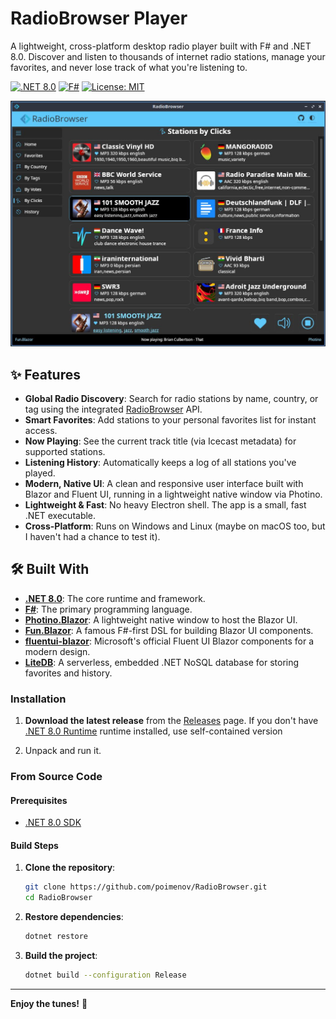 # RadioBrowser Player

A lightweight, cross-platform desktop radio player built with F# and .NET 8.0. Discover and listen to thousands of internet radio stations, manage your favorites, and never lose track of what you're listening to.

[![.NET 8.0](https://img.shields.io/badge/.NET-8.0-512BD4?logo=dotnet)](https://dotnet.microsoft.com/)
[![F#](https://img.shields.io/badge/F%23-8.0-378BBA?logo=fsharp)](https://fsharp.org/)
[![License: MIT](https://img.shields.io/badge/License-MIT-yellow.svg)](https://opensource.org/licenses/MIT)

![Screenshot of the script UI](/img/radioBrowser.Photino.jpg)

## ✨ Features

*   **Global Radio Discovery**: Search for radio stations by name, country, or tag using the integrated [RadioBrowser](https://www.radio-browser.info/) API.
*   **Smart Favorites**: Add stations to your personal favorites list for instant access.
*   **Now Playing**: See the current track title (via Icecast metadata) for supported stations.
*   **Listening History**: Automatically keeps a log of all stations you've played.
*   **Modern, Native UI**: A clean and responsive user interface built with Blazor and Fluent UI, running in a lightweight native window via Photino.
*   **Lightweight & Fast**: No heavy Electron shell. The app is a small, fast .NET executable.
*   **Cross-Platform**: Runs on Windows and Linux (maybe on macOS too, but I haven't had a chance to test it).

## 🛠️ Built With

*   **[.NET 8.0](https://dotnet.microsoft.com/ru-ru/download/dotnet/8.0)**: The core runtime and framework.
*   **[F#](https://fsharp.org/)**: The primary programming language.
*   **[Photino.Blazor](https://github.com/tryphotino/photino.Blazor)**: A lightweight native window to host the Blazor UI.
*   **[Fun.Blazor](https://github.com/slaveOftime/Fun.Blazor)**: A famous F#-first DSL for building Blazor UI components.
*   **[fluentui-blazor](https://github.com/microsoft/fluentui-blazor)**: Microsoft's official Fluent UI Blazor components for a modern design.
*   **[LiteDB](https://www.litedb.org/)**: A serverless, embedded .NET NoSQL database for storing favorites and history.

### Installation

1.  **Download the latest release** from the [Releases](https://github.com/poimenov/RadioBrowser/releases) page. If you don't have [.NET 8.0 Runtime](https://dotnet.microsoft.com/download/dotnet/8.0) runtime installed, use self-contained version

2. Unpack and run it.


### From Source Code
#### Prerequisites

*   [.NET 8.0 SDK](https://dotnet.microsoft.com/download/dotnet/8.0)

#### Build Steps

1.  **Clone the repository**:
    ```bash
    git clone https://github.com/poimenov/RadioBrowser.git
    cd RadioBrowser
    ```

2.  **Restore dependencies**:
    ```bash
    dotnet restore
    ```

3.  **Build the project**:
    ```bash
    dotnet build --configuration Release
    ```

---

**Enjoy the tunes!** 🎵
